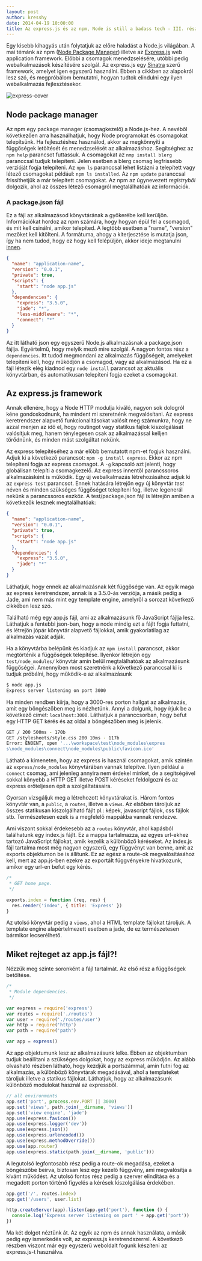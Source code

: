 ```yaml
---
layout: post
author: kresshy
date: 2014-04-19 10:00:00
title: Az express.js és az npm, Node is still a badass tech - III. rész
---
```


Egy kisebb kihagyás után folytatjuk az előre haladást a Node.js világában. A mai témánk az npm ([Node Package Manager](http://www.npmjs.com/)) illetve az [Express.js](http://expressjs.com/) web application framework. Előbbi a csomagok menedzselésére, utóbbi pedig webalkalmazások készítésére szolgál. Az express.js egy [Sinatra](http://www.sinatrarb.com/) szerű framework, amelyet igen egyszerű használni. Ebben a cikkben az alapokról lesz szó, és megpróbálom bemutatni, hogyan tudtok elindulni egy ilyen webalkalmazás fejlesztésekor.

<img src="//warp.sch.bme.hu/08e5024461b554fc0a43611ffab1a8fe3c0eb5c1" alt="express-cover">

## Node package manager

Az npm egy package manager (csomagkezelő) a Node.js-hez. A nevéből következően arra használhatjuk, hogy Node programokat és csomagokat telepítsünk. Ha fejlesztéshez használod, akkor az megkönnyíti a függőségek letöltését és menedzselését az alkalmazáshoz. Segítséghez az `npm help` parancsot futtassuk. A csomagokat az `nmp install blerg` paranccsal tudjuk telepíteni. Jelen esetben a blerg csomag legfrissebb verzióját fogja telepíteni. Az `npm ls` paranccsal lehet listázni a telepített vagy létező csomagokat például: `npm ls installed`. Az `npm update` paranccsal frissíthetjük a már telepített csomagokat. Az npm az úgynevezett _registryből_ dolgozik, ahol az összes létező csomagról megtalálhatóak az információk.

### A package.json fájl

Ez a fájl az alkalmazásod könyvtárának a gyökerébe kell kerüljön. Információkat hordoz az npm számára, hogy hogyan épül fel a csomagod, és mit kell csinálni, amikor telepíted. A legtöbb esetben a "name", "version" mezőket kell kitölteni. A formátuma, ahogy a kiterjesztése is mutatja json, így ha nem tudod, hogy ez hogy kell felépüljön, akkor ideje megtanulni [innen](http://www.w3schools.com/json/).

```json
{
  "name": "application-name",
  "version": "0.0.1",
  "private": true,
  "scripts": {
    "start": "node app.js"
  },
  "dependencies": {
    "express": "3.5.0",
    "jade": "*",
    "less-middleware": "*",
    "connect": "*"
  }
}
```

Az itt látható json egy egyszerű Node.js alkalmazásnak a package.json fájlja. Egyértelmű, hogy melyik mező mire szolgál. A nagyon fontos rész a `dependencies`. Itt tudod megmondani az alkalmazás függőségeit, amelyeket telepíteni kell, hogy működjön a csomagod, vagy az alkalmazásod. Ha ez a fájl létezik elég kiadnod egy `node install` parancsot az aktuális könyvtárban, és automatikusan telepíteni fogja ezeket a csomagokat.

## Az express.js framework

Annak ellenére, hogy a Node HTTP modulja kiváló, nagyon sok dologról kéne gondoskodnunk, ha mindent mi szeretnénk megvalósítani. Az express keretrendszer alapvető funkcionalitásokat valósít meg számunkra, hogy ne azzal menjen az idő el, hogy routingot vagy statikus fájlok kiszolgálását valósítjuk meg, hanem ténylegesen csak az alkalmazással kelljen törődnünk, és minden mást szolgáltat nekünk.

Az express telepítéséhez a már előbb bemutatott npm-et fogjuk használni. Adjuk ki a következő parancsot: `npm -g install express`. Ekkor az npm telepíteni fogja az express csomagot. A `-g` kapcsoló azt jelenti, hogy globálisan telepíti a csomagkezelő. Az express innentől parancssoros alkalmazásként is működik. Egy új webalkalmazás létrehozásához adjuk ki az `express test` parancsot. Ennek hatására létrejön egy új könyvtár _test_ néven és minden szükséges függőséget telepíteni fog, illetve legenerál nekünk a parancssoros eszköz. A test/package.json fájl is létrejön amiben a következők lesznek megtalálhatóak:

```json
{
  "name": "application-name",
  "version": "0.0.1",
  "private": true,
  "scripts": {
    "start": "node app.js"
  },
  "dependencies": {
    "express": "3.5.0",
    "jade": "*"
  }
}
```

Láthatjuk, hogy ennek az alkalmazásnak két függősége van. Az egyik maga az express keretrendszer, annak is a 3.5.0-ás verziója, a másik pedig a Jade, ami nem más mint egy template engine, amelyről a sorozat következő cikkében lesz szó.

Található még egy app.js fájl, ami az alkalmazásunk fő JavaScript fájlja lesz. Láthatjuk a fentebbi json-ban, hogy a node mindig ezt a fájlt fogja futtatni, és létrejön jópár könyvtár alapvető fájlokkal, amik gyakorlatilag az alkalmazás vázát adják.

Ha a könyvtárba belépünk és kiadjuk az `npm install` parancsot, akkor megtörténik a függőségek telepítése. Ilyenkor létrejön egy `test/node_modules/` könyvtár amin belül megtalálhatóak az alkalmazásunk függőségei. Amennyiben most szeretnénk a következő paranccsal ki is tudjuk próbálni, hogy működik-e az alkalmazásunk

```sh
$ node app.js
Express server listening on port 3000

```

Ha minden rendben kiírja, hogy a 3000-res porton hallgat az alkalmazás, amit egy böngészőben meg is nézhetünk. Annyi a dolgunk, hogy írjuk be a következő címet: `localhost:3000`. Láthatjuk a paranccsorban, hogy befut egy HTTP GET kérés és az oldal a böngészőben meg is jelenik.

```sh
GET / 200 500ms - 170b
GET /stylesheets/style.css 200 10ms - 117b
Error: ENOENT, open '...\workspace\test\node_modules\expres
s\node_modules\connect\node_modules\public\favicon.ico'
```

Látható a kimeneten, hogy az express is használ csomagokat, amik szintén az `express/node_modules` könyvtárában vannak telepítve. Ilyen például a `connect` csomag, ami jelenleg annyira nem érdekel minket, de a segítségével sokkal könyebb a HTTP GET illetve POST kéréseket feldolgozni és az express erőteljesen épít a szolgáltatásaira.

Gyorsan vizsgáljuk meg a létrehozott könyvtárakat is. Három fontos könyvtár van, a `public`, a `routes`, illetve a `views`. Az elsőben tároljuk az összes statikusan kiszolgálható fájlt pl.: képek, javascript fájlok, css fájlok stb. Természetesen ezek is a megfelelő mappákba vannak rendezve.

Ami viszont sokkal érdekesebb az a `routes` könyvtár, ahol kapásból találhatunk egy index.js fájlt. Ez a mappa tartalmazza, az egyes url-ekhez tartozó JavaScript fájlokat, amik kezelik a különböző kéréseket. Az index.js fájl tartalma most még nagyon egyszerű, egy függvényt van benne, amit az exports objektumon be is állítunk. Ez az egész a route-ok megvalósításához kell, mert az app.js-ben ezekre az exportált függvényekre hivatkozunk, amikor egy url-en befut egy kérés.

```js
/*
 * GET home page.
 */

exports.index = function (req, res) {
  res.render('index', { title: 'Express' })
}
```

Az utolsó könyvtár pedig a `views`, ahol a HTML template fájlokat tároljuk. A template engine alapértelmezett esetben a jade, de ez természetesen bármikor lecserélhető.

## Miket rejteget az app.js fájl?!

Nézzük meg szinte soronként a fájl tartalmát. Az első rész a függőségek betöltése.

```js
/*
 * Module dependencies.
 */

var express = require('express')
var routes = require('./routes')
var user = require('./routes/user')
var http = require('http')
var path = require('path')

var app = express()
```

Az app objektumunk lesz az alkalmazásunk lelke. Ebben az objektumban tudjuk beállítani a szükséges dolgokat, hogy az express működjön. Az alább olvasható részben látható, hogy kezdjük a portszámmal, amin futni fog az alkalmazás, a különböző könyvtárak megadásával, ahol a templateket tároljuk illetve a statikus fájlokat. Láthatjuk, hogy az alkalmazásunk különböző modulokat használ az expressből.

```js
// all environments
app.set('port', process.env.PORT || 3000)
app.set('views', path.join(__dirname, 'views'))
app.set('view engine', 'jade')
app.use(express.favicon())
app.use(express.logger('dev'))
app.use(express.json())
app.use(express.urlencoded())
app.use(express.methodOverride())
app.use(app.router)
app.use(express.static(path.join(__dirname, 'public')))
```

A legutolsó legfontosabb rész pedig a route-ok megadása, ezeket a böngészőbe beírva, biztosan lesz egy kezelő függvény, ami megvalósítja a kívánt működést. Az utolsó fontos rész pedig a szerver elindítása és a megadott porton történő figyelés a kérések kiszolgálása érdekében.

```js
app.get('/', routes.index)
app.get('/users', user.list)

http.createServer(app).listen(app.get('port'), function () {
  console.log('Express server listening on port ' + app.get('port'))
})
```

Ma két dolgot néztünk át. Az egyik az npm és annak használata, a másik pedig egy ismerkedés volt, az express.js keretrendszerrel. A következő részben viszont már egy egyszerű weboldalt fogunk készíteni az express.js-t használva.
